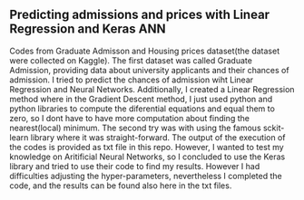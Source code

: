 ## Predicting admissions and prices with Linear Regression and Keras ANN
Codes from Graduate Admisson and Housing prices dataset(the dataset were collected on Kaggle). The first dataset was called Graduate Admission, providing data about university applicants and their chances of admission. I tried to predict the chances of admission wiht Linear Regression and Neural Networks. Additionally, I created a Linear Regression method where in the Gradient Descent method, I just used python and python libraries to compute the diferential equations and equal them to zero, so I dont have to have more computation about finding the nearest(local) minimum. The second try was with using the famous sckit-learn library where it was straight-forward. The output of the execution of the codes is provided as txt file in this repo. 
However, I wanted to test my knowledge on Aritificial Neural Networks, so I concluded to use the Keras library and tried to use their code to find my results. However I had difficulties adjusting the hyper-parameters, nevertheless I completed the code, and the results can be found also here in the txt files.
